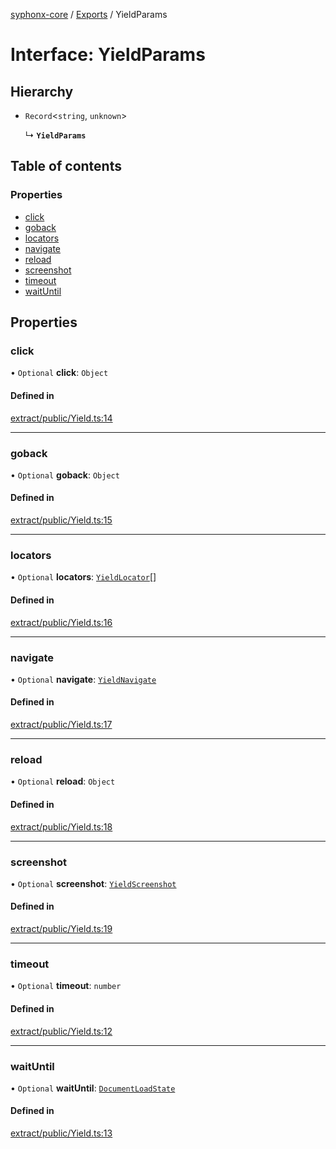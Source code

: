 [syphonx-core](../README.md) / [Exports](../modules.md) / YieldParams

# Interface: YieldParams

## Hierarchy

- `Record`<`string`, `unknown`\>

  ↳ **`YieldParams`**

## Table of contents

### Properties

- [click](YieldParams.md#click)
- [goback](YieldParams.md#goback)
- [locators](YieldParams.md#locators)
- [navigate](YieldParams.md#navigate)
- [reload](YieldParams.md#reload)
- [screenshot](YieldParams.md#screenshot)
- [timeout](YieldParams.md#timeout)
- [waitUntil](YieldParams.md#waituntil)

## Properties

### click

• `Optional` **click**: `Object`

#### Defined in

[extract/public/Yield.ts:14](https://github.com/dtempx/syphonx-core/blob/211cc18/extract/public/Yield.ts#L14)

___

### goback

• `Optional` **goback**: `Object`

#### Defined in

[extract/public/Yield.ts:15](https://github.com/dtempx/syphonx-core/blob/211cc18/extract/public/Yield.ts#L15)

___

### locators

• `Optional` **locators**: [`YieldLocator`](YieldLocator.md)[]

#### Defined in

[extract/public/Yield.ts:16](https://github.com/dtempx/syphonx-core/blob/211cc18/extract/public/Yield.ts#L16)

___

### navigate

• `Optional` **navigate**: [`YieldNavigate`](YieldNavigate.md)

#### Defined in

[extract/public/Yield.ts:17](https://github.com/dtempx/syphonx-core/blob/211cc18/extract/public/Yield.ts#L17)

___

### reload

• `Optional` **reload**: `Object`

#### Defined in

[extract/public/Yield.ts:18](https://github.com/dtempx/syphonx-core/blob/211cc18/extract/public/Yield.ts#L18)

___

### screenshot

• `Optional` **screenshot**: [`YieldScreenshot`](YieldScreenshot.md)

#### Defined in

[extract/public/Yield.ts:19](https://github.com/dtempx/syphonx-core/blob/211cc18/extract/public/Yield.ts#L19)

___

### timeout

• `Optional` **timeout**: `number`

#### Defined in

[extract/public/Yield.ts:12](https://github.com/dtempx/syphonx-core/blob/211cc18/extract/public/Yield.ts#L12)

___

### waitUntil

• `Optional` **waitUntil**: [`DocumentLoadState`](../modules.md#documentloadstate)

#### Defined in

[extract/public/Yield.ts:13](https://github.com/dtempx/syphonx-core/blob/211cc18/extract/public/Yield.ts#L13)
